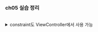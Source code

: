 ### ch05 실습 정리

<br>

<details>
  <summary> constraint도 ViewController에서 사용 가능</summary>
  <div markdown="1">
    <img width="720" alt="constraint도 변수로 액세스 할 수 있다" src="https://github.com/MinseoKangQ/ios-study/assets/98332877/9895b148-dbbf-4e27-b413-bff88d8b0928">
  </div>
</details>
